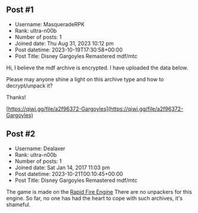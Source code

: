 ## Post #1
- Username: MasqueradeRPK
- Rank: ultra-n00b
- Number of posts: 1
- Joined date: Thu Aug 31, 2023 10:12 pm
- Post datetime: 2023-10-19T17:30:58+00:00
- Post Title: Disney Gargoyles Remastered mdf/mtc

Hi, I believe the mdf archive is encrypted.
I have uploaded the data below.

Please may anyone shine a light on this archive type and how to decrypt/unpack it?

Thanks!

[https://qiwi.gg/file/a2f96372-Gargoyles](https://qiwi.gg/file/a2f96372-Gargoyles)
## Post #2
- Username: Dealaxer
- Rank: ultra-n00b
- Number of posts: 1
- Joined date: Sat Jan 14, 2017 11:03 pm
- Post datetime: 2023-10-21T00:10:45+00:00
- Post Title: Disney Gargoyles Remastered mdf/mtc

The game is made on the [Rapid Fire Engine](https://www.mobygames.com/group/10355/game-engine-rapidfire/)
There are no unpackers for this engine. So far, no one has had the heart to cope with such archives, it's shameful.
